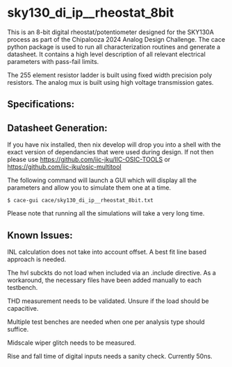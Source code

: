 # sky130_di_ip__rheostat_8bit

This is an 8-bit digital rheostat/potentiometer designed for the SKY130A process as part of the Chipalooza 2024 Analog Design Challenge. The cace python package is used to run all characterization routines and generate a datasheet. It contains a high level description of all relevant electrical parameters with pass-fail limits.

The 255 element resistor ladder is built using fixed width precision poly resistors. The analog mux is built using high voltage transmission gates.

## Specifications:



## Datasheet Generation:

If you have nix installed, then nix develop will drop you into a shell with the exact version of dependancies that were used during design. If not then please use https://github.com/iic-jku/IIC-OSIC-TOOLS or https://github.com/iic-jku/osic-multitool

The following command will launch a GUI which will display all the parameters and allow you to simulate them one at a time.

`$ cace-gui cace/sky130_di_ip__rheostat_8bit.txt`

Please note that running all the simulations will take a very long time.

## Known Issues:

INL calculation does not take into account offset. A best fit line based approach is needed.

The hvl subckts do not load when included via an .include directive. As a workaround, the necessary files have been added manually to each testbench.

THD measurement needs to be validated. Unsure if the load should be capacitive.

Multiple test benches are needed when one per analysis type should suffice.

Midscale wiper glitch needs to be measured.

Rise and fall time of digital inputs needs a sanity check. Currently 50ns.
